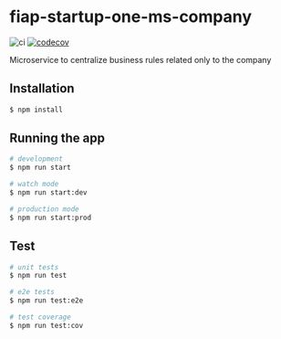 # fiap-startup-one-ms-company

![ci](https://github.com/wnqueiroz/fiap-startup-one-ms-company/workflows/ci/badge.svg) [![codecov](https://codecov.io/gh/wnqueiroz/fiap-startup-one-ms-company/branch/main/graph/badge.svg?token=70iyUaZs2l)](https://codecov.io/gh/wnqueiroz/fiap-startup-one-ms-company) 

Microservice to centralize business rules related only to the company

## Installation

```bash
$ npm install
```

## Running the app

```bash
# development
$ npm run start

# watch mode
$ npm run start:dev

# production mode
$ npm run start:prod
```

## Test

```bash
# unit tests
$ npm run test

# e2e tests
$ npm run test:e2e

# test coverage
$ npm run test:cov
```
